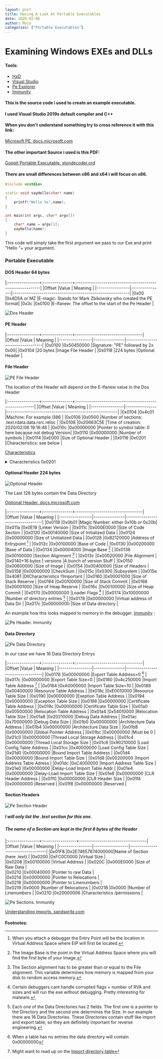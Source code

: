 ```yaml
---
layout: post
title: Having A Look At Portable Executables
date: 2020-02-06
author: Mojo
categories: ["Portable Executables"]
---
```


# **Examining Windows EXEs and DLLs**
#### Tools:
* [HxD](https://mh-nexus.de/en/hxd/)
* [Visual Studio](https://visualstudio.microsoft.com/de/vs/?rr=https%3A%2F%2Fwww.google.com%2F)
* [Pe Explorer](http://www.heaventools.com/)
* [Immunity](https://www.immunityinc.com/products/debugger/)



#### This is the source code i used to create an example executable. 

#### I used Visual Studio 2019s default compiler and C++

#### When you don't understand something try to cross reference it with this link:
[Microsoft PE. docs.microsoft.com](https://docs.microsoft.com/en-us/windows/win32/debug/pe-format)

#### The other important Source i used is this PDF:
[Goppit Portable Executable. stondecoder.ord](http://www.stonedcoder.org/~kd/lib/CBJ-2005-74.pdf)

#### There are small differences between x86 and x64 i will focus on x86.

```cpp
#include <cstdio>

static void sayHello(char* name)
{
	printf("Hello %s",name);
}

int main(int argc, char* argv[])
{
	char* name = argv[1];
	sayHello(name);
}
```

This code will simply take the first argument we pass to our Exe and print "Hello "+ your argument.


### Portable Executable
    

#### DOS Header 64 bytes 

|:----------------+:---------------+:-----------------------------------------------------------|
|Offset           |Value           | Meaning                                                    |
|-----------------|----------------|------------------------------------------------------------|
|0x00             |0x4D5A or MZ    |E-magic: Stands for Mark Zbikowsky who created the PE format|
|0x3c             |0x0100          |E-lfanew: The offset to the start of the Pe Header          |

![Dos Header](/assets/pictures/portable-executable/pe-hex-dos-header.PNG)



#### PE Header

|:----------------+:---------------+:----------------------------------|
|Offset           |Value           | Meaning                           |
|-----------------|----------------|-----------------------------------|
|0x0100           |0x50450000      |Signature: "PE" folloewd by 2x 0x00|
|0x0104           |20 bytes        |Image File Header                  |
|0x0118           |224 bytes       |Optional Header                    |

#### File Header

![PE File Header](/assets/pictures/portable-executable/pe-file-header.PNG)

The location of the Header will depend on the E-lfanew value in the Dos Header

|:----------------+:---------------+:--------------------------------------------------------|
|Offset           |Value           | Meaning                                                 |
|-----------------|----------------|---------------------------------------------------------|
|0x0104           |0x4c01          |Machine: For example i386                                |
|0x0106           |0x0500          |Number of sections: .text.rdata.data.rsrc.reloc          |
|0x0108           |0x20663C5E      |Time of creation: 2020/02/06 19:16:48                    |
|0x010c           |0x00000000      |Pointer to symbol table: 0 here because not debug Version|
|0x0110           |0x00000000      |Number of symbols                                        |
|0x0114           |0xE000          |Size of Optional Header                                  |
|0x0116           |0x0201          |Characteristics: see below                               |




[Characteristics](https://docs.microsoft.com/en-us/windows/win32/debug/pe-format#characteristics)

<details><summary>Characteristics 0x0201</summary>
   
   1. MAGE_FILE_RELOCS_STRIPPED 0x0001. Image only, Windows CE, and Microsoft Windows NT and later. This indicates that the file does not        contain base relocations and must therefore be loaded at its preferred base address. If the base address is not available, the reports     an error. The default behavior of the linker is to strip base relocations from executable (EXE) files.
   
    2. IMAGE_FILE_DEBUG_STRIPPED 0x0200.Debugging information is removed from the image file.

</details>



#### Optional Header 224 bytes

![Optional Header](/assets/pictures/portable-executable/pe-optional-header.PNG)

The Last 128 bytes contain the Data Directory

[Optional Header. docs.microsoft.com](https://docs.microsoft.com/en-us/windows/win32/api/winnt/ns-winnt-image_optional_header32)

|:----------------+:---------------+:----------------------------------|
|Offset           |Value           | Meaning                           |
|-----------------|----------------|-----------------------------------|
|0x0118           |0x0b01          |Magic Number: either 0x10b or 0x20b|
|0x011a           |0x0E18          |Linker Version                     |
|0x011c           |0x000E0000      |Size of Code Section               |
|0x0120           |0x00140000      |Size of Initialized Data           |
|0x0124           |0x00000000      |Size of Unitialized Data            |
|0x0128           |0xB2120000      |Address of Entrypoint   [^1]       |
|0x012c           |0x00100000      |Base of Code                       |
|0x0130           |0x00200000      |Base of Data                       |
|0x0134           |0x00004000      |Image Base [^2]		               |
|0x0138           |0x00100000      |Section Alignment [^3]			   |
|0x013c           |0x00020000      |File Alignment                     |              
|0x0140+16 bytes  | versions       |A bunch of version Stuff           |
|0x0150           |0x00600000      |Size of Image 	                   |
|0x0154           |0x00400000      |Size of Headers                    |
|0x0158           |0x00000000      |CheckSum                           |
|0x015c           |0x0300          |Subsystem                           |
|0x015e           |0x4081          |DllCharacteristics  !!Important    |
|0x0160           |0x00001000      |Size of Stack Reserve              |
|0x0164           |0x00100000      |Size of Stack Commit               |
|0x0168           |0x00001000      |Size of Heap Reserve               |
|0x016c           |0x00100000      |Size of Heap Commit                |
|0x0170           |0x00000000      |Loader Flags [^6]                  |
|0x0174           |0x10000000      |Number of directory entries [^7]   |
|0x0178           |0x00000000      |Virtual address of Data Dir        |
|0x017c           |0x00000000      |Size of Data directory             |





An example how this looks mapped to memory in the debugger. [Immunity](https://www.immunityinc.com/products/debugger/) :

![Pe Header. Immunity](/assets/pictures/portable-executable/pe-debugger-peheader.PNG)

#### Data Directory 

![Pe Data Directory](/assets/pictures/portable-executable/pe-data-directory-entrys.PNG)

In our case we have 16 Data Directory Entrys

|:----------------+:---------------+:----------------------------------|
|Offset           |Value           | Meaning                           |
|-----------------|----------------|-----------------------------------|
|0x0178			  |0x00000000	   |Export Table Address=0 [^10]       |
|0x017c			  |0x00000000	   |Export Table Size=0				   |
|0x0180			  |0x4c250000	   |Import Table Address   [^11]	   |
|0x0184			  |0xA0000000	   |Import Table Size=10			   |
|0x0188			  |0x00400000	   |Resource Table Address 		  	   |
|0x018c			  |0xE0010000	   |Resource Table Size				   |
|0x0190			  |0x00000000	   |Exeption Table Address			   |
|0x0194			  |0x00000000	   |Exception Table Size			   |
|0x0198			  |0x00000000	   |Certificate Table Address 	       |
|0x019c			  |0x00000000	   |Certificate Table Size			   |
|0x01a0			  |0x00500000	   |Relocation Table Address 		   |
|0x01a4			  |0x54010000	   |Relocation Table Size			   |
|0x01a8			  |0x20210000	   |Debug Data Address				   |
|0x01ac			  |0x70000000	   |Debug Data Size					   |
|0x01b0			  |0x00000000	   |Architecture Data Address 		   |
|0x01b4			  |0x00000000	   |Architecture Data Size			   |
|0x01b8			  |0x00000000	   |Global Pointer Address			   |
|0x01bc		      |0x00000000	   |Must be 0						   |
|0x01c0		      |0x00000000	   |Thread Local Storage Address	   |
|0x01c4		      |0x00000000	   |Thread Local Storage Size		   |
|0x01c8		      |0x90210000	   |Load Config Table Address		   |
|0x01cc		      |0x40000000	   |Load Config Table Size			   |
|0x01d0		      |0x00000000	   |Bound Import Table Address		   |
|0x01d4		      |0x00000000	   |Bound Import Table Size			   |
|0x01d8		      |0x00200000	   |Import Address Table Adress		   |
|0x01dc		      |0xC4000000	   |Import Address Table Size		   |
|0x01e0		      |0x00000000	   |Delay-Load Import Table Addr	   |
|0x01e4		      |0x00000000 	   |Delay-Load Import Table Size	   |
|0x01e8		      |0x00000000	   |CLR Header Address				   |
|0x01f0			  |0x00000000	   |CLR Header Size					   |
|0x01f4			  |0x00000000      |Reserved						   |
|0x01f8			  |0x00000000      |Reserved						   |




#### Section Headers

![Pe Section Header](/assets/pictures/portable-executable/pe-header-section-text.PNG)

##### I will only list the .text section for this one.

##### The name of a Section are kept in the first 8 bytes of the Header 

|:----------------+:-----------------+:----------------------------------|
|Offset           |Value             | Meaning                           |
|-----------------|------------------|-----------------------------------|
|0x01F8		      |0x2E74657874000000|Name of Section (here .text)	     |
|0x0200			  |0xFC0C0000        |Virtual Size						 |				     			   			   
|0x0208			  |0x00100000	     |Virtual Address					 |
|0x020C			  |0x000E0000	     |Size of Raw Data				     |				   
|0x0210			  |0x00040000	     |Pointer to raw Data				 |			   
|0x0214			  |0x00000000	     |Pointer to Relocations			 |			   
|0x0218			  |0x00000000	     |Pointer to Linenumbers		     |			   
|0x0219			  |0x0000		     |Number of Relocations			     |
|0x021B			  |0x0000		     |Number of Linenumbers			     |
|0x021D			  |0x20000006	     |Characteristics /permissions      |




![Pe Sections. Immunity](/assets/pictures/portable-executable/pe-debugger-sections.PNG)

[Understanding imports. sandsprite.com](http://www.sandsprite.com/CodeStuff/Understanding_imports.html)

#### Footnotes:

[^1]: When you attach a debugger the Entry Point will be the location in Virtual Address Space where EIP will first be located.
[^2]: The Image Base is the point in the Virtual Address Space where you will find the first byte of your Image.
[^3]: The Section alignment has to be greater than  or equal to the File alignment. This variable determines how memory is mapped from your disk to random access memory.
[^6]: Certain debuggers cant handle corrupted flags + number of RVA and sizes and will run the exe without debugging. Pretty interesting for malware.
[^7]: Each one of the Data Directories has 2 fields. The first one is a pointer to the Directory and the second one determines the Size. In our example there are 16 Data Directories. These Directories contain stuff like import and export table, so they are definitely important for reverse engineering. 
[^10]: When a table has no entries the data directory will contain 0x00000000
[^11]: Might want to read up on the [Import directory table](https://docs.microsoft.com/en-us/windows/win32/debug/pe-format#import-directory-table) 









